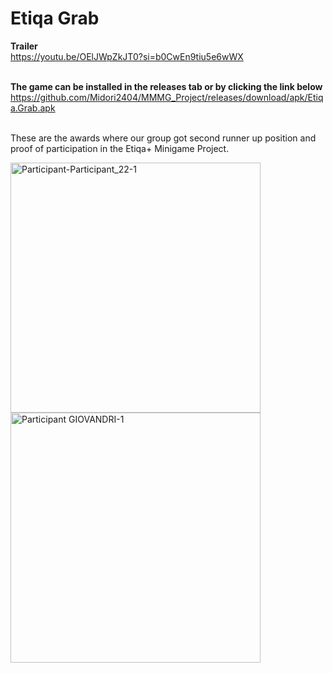 # Etiqa Grab

**Trailer**<br>
https://youtu.be/OElJWpZkJT0?si=b0CwEn9tiu5e6wWX<br><br>

**The game can be installed in the releases tab or by clicking the link below**<br>
https://github.com/Midori2404/MMMG_Project/releases/download/apk/Etiqa.Grab.apk <br><br>

These are the awards where our group got second runner up position and proof of participation in the Etiqa+ Minigame Project.

<img width="400" src="https://github.com/user-attachments/assets/e036da85-c7da-4707-915a-53aa6b590021" alt="Participant-Participant_22-1"/>
<img width="400" alt="Participant GIOVANDRI-1" src="https://github.com/user-attachments/assets/75b4a943-bba2-4f95-99d7-fcd1ec43992b" />
